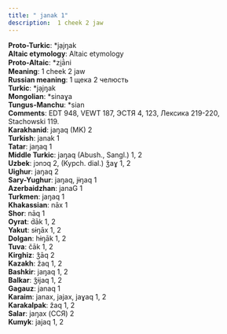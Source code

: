 ```yaml
---
title: " janak 1"
description:  1 cheek 2 jaw
---
```


<strong>Proto-Turkic</strong>:  *jạjŋak<br>
<strong>Altaic etymology</strong>:  Altaic etymology<br>
<strong> Proto-Altaic</strong>:  *zi̯ā̀ni<br>
<strong>Meaning</strong>:  1 cheek 2 jaw<br>
<strong>Russian meaning</strong>:  1 щека 2 челюсть<br>
<strong>Turkic</strong>:  *jạjŋak<br>
<strong>Mongolian</strong>:  *sinaɣa<br>
<strong>Tungus-Manchu</strong>:  *sian<br>
<strong>Comments</strong>:  EDT 948, VEWT 187, ЭСТЯ 4, 123, Лексика 219-220, Stachowski 119.<br>
<strong>Karakhanid</strong>:  jaŋaq (MK) 2<br>
<strong>Turkish</strong>:  janak 1<br>
<strong>Tatar</strong>:  jaŋaq 1<br>
<strong>Middle Turkic</strong>:  jaŋaq (Abush., Sangl.) 1, 2<br>
<strong>Uzbek</strong>:  jɔnɔq 2, (Kypch. dial.) ǯaɣ 1, 2<br>
<strong>Uighur</strong>:  jaŋaq 2<br>
<strong>Sary-Yughur</strong>:  jaŋaq, jɨŋaq 1<br>
<strong>Azerbaidzhan</strong>:  janaG 1<br>
<strong>Turkmen</strong>:  jaŋaq 1<br>
<strong>Khakassian</strong>:  nāx 1<br>
<strong>Shor</strong>:  nāq 1<br>
<strong>Oyrat</strong>:  d́āk 1, 2<br>
<strong>Yakut</strong>:  sɨŋāx 1, 2<br>
<strong>Dolgan</strong>:  hɨŋāk 1, 2<br>
<strong>Tuva</strong>:  čāk 1, 2<br>
<strong>Kirghiz</strong>:  ǯāq 2<br>
<strong>Kazakh</strong>:  žaq 1, 2<br>
<strong>Bashkir</strong>:  jaŋaq 1, 2<br>
<strong>Balkar</strong>:  ǯɨjaq 1, 2<br>
<strong>Gagauz</strong>:  janaq 1<br>
<strong>Karaim</strong>:  janax, jajax, jaɣaq 1, 2<br>
<strong>Karakalpak</strong>:  žaq 1, 2<br>
<strong>Salar</strong>:  jaŋax (ССЯ) 2<br>
<strong>Kumyk</strong>:  jajaq 1, 2<br>


